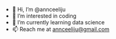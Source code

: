 - 👋 Hi, I’m @annceeliju
- 👀 I’m interested in coding
- 🌱 I’m currently learning data science
- 📫 Reach me at annceeliju@gmail.com
